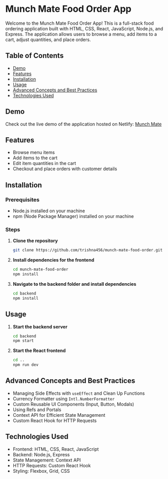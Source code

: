 # Munch Mate Food Order App

Welcome to the Munch Mate Food Order App! This is a full-stack food ordering application built with HTML, CSS, React, JavaScript, Node.js, and Express. The application allows users to browse a menu, add items to a cart, adjust quantities, and place orders.

## Table of Contents
- [Demo](#demo)
- [Features](#features)
- [Installation](#installation)
- [Usage](#usage)
- [Advanced Concepts and Best Practices](#advanced-concepts-and-best-practices)
- [Technologies Used](#technologies-used)

## Demo
Check out the live demo of the application hosted on Netlify: [Munch Mate](https://munch-mate-trishna.netlify.app/)

## Features
- Browse menu items
- Add items to the cart
- Edit item quantities in the cart
- Checkout and place orders with customer details

## Installation

### Prerequisites
- Node.js installed on your machine
- npm (Node Package Manager) installed on your machine

### Steps

1. **Clone the repository**
   ```bash
   git clone https://github.com/trishna456/munch-mate-food-order.git
   ```

2. **Install dependencies for the frontend**
   ```bash
   cd munch-mate-food-order
   npm install
   ```

3. **Navigate to the backend folder and install dependencies**
   ```bash
   cd backend
   npm install
   ```

## Usage

1. **Start the backend server**
   ```bash
   cd backend
   npm start
   ```

2. **Start the React frontend**
   ```bash
   cd ..
   npm run dev
   ```

## Advanced Concepts and Best Practices
- Managing Side Effects with `useEffect` and Clean Up Functions
- Currency Formatter using `Intl.NumberFormatter`
- Custom Reusable UI Components (Input, Button, Modals)
- Using Refs and Portals
- Context API for Efficient State Management
- Custom React Hook for HTTP Requests

## Technologies Used
- Frontend: HTML, CSS, React, JavaScript
- Backend: Node.js, Express
- State Management: Context API
- HTTP Requests: Custom React Hook
- Styling: Flexbox, Grid, CSS





   



   
